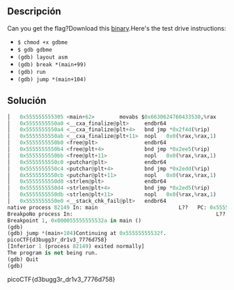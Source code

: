 ## Descripción
Can you get the flag?Download this [binary](https://artifacts.picoctf.net/c/117/gdbme).Here's the test drive instructions:

-   `$ chmod +x gdbme`
-   `$ gdb gdbme`
-   `(gdb) layout asm`
-   `(gdb) break *(main+99)`
-   `(gdb) run`
-   `(gdb) jump *(main+104)`
## Solución


``` python
│   0x555555555305 <main+62>        movabs $0x6630624760433530,%rax            │
│   0x5555555550a0 <__cxa_finalize@plt>     endbr64                            │
│   0x5555555550a4 <__cxa_finalize@plt+4>   bnd jmp *0x2f4d(%rip)        # 0x5 │
│   0x5555555550ab <__cxa_finalize@plt+11>  nopl   0x0(%rax,%rax,1)            │
│   0x5555555550b0 <free@plt>               endbr64                            │
│   0x5555555550b4 <free@plt+4>             bnd jmp *0x2ee5(%rip)        # 0x5 │
│   0x5555555550bb <free@plt+11>            nopl   0x0(%rax,%rax,1)            │
│   0x5555555550c0 <putchar@plt>            endbr64                            │
│   0x5555555550c4 <putchar@plt+4>          bnd jmp *0x2edd(%rip)        # 0x5 │
│   0x5555555550cb <putchar@plt+11>         nopl   0x0(%rax,%rax,1)            │
│   0x5555555550d0 <strlen@plt>             endbr64                            │
│   0x5555555550d4 <strlen@plt+4>           bnd jmp *0x2ed5(%rip)        # 0x5 │
│   0x5555555550db <strlen@plt+11>          nopl   0x0(%rax,%rax,1)            │
│   0x5555555550e0 <__stack_chk_fail@plt>   endbr64                            │
native process 82149 In: main                          L??   PC: 0x55555555532a 
BreakpoNo process In:                                              L??   PC: ??
Breakpoint 1, 0x000055555555532a in main ()
(gdb) 
(gdb) jump *(main+104)Continuing at 0x55555555532f.
picoCTF{d3bugg3r_dr1v3_7776d758}
[Inferior 1 (process 82149) exited normally]
The program is not being run.
(gdb) Quit
(gdb) 

```
picoCTF{d3bugg3r_dr1v3_7776d758}